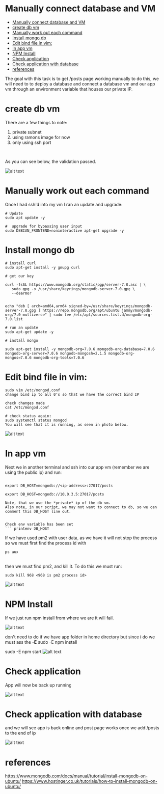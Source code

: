 
# Manually connect database and VM




- [Manually connect database and VM](#manually-connect-database-and-vm)
- [create db vm](#create-db-vm)
- [Manually work out each command](#manually-work-out-each-command)
- [Install mongo db](#install-mongo-db)
- [Edit bind file in vim:](#edit-bind-file-in-vim)
- [In app vm](#in-app-vm)
- [NPM Install](#npm-install)
- [Check application](#check-application)
- [Check application with database](#check-application-with-database)
- [references](#references)





The goal with this task is to get /posts page working manually to do this, we will need to to deploy a database and connect a database vm and our app vm through an environment variable that houses our private IP.

# create db vm

There are a few things to note:
1. private subnet
2. using ramons image for now
3. only using ssh port
 <br>

 As you can see below, the validation passed.
   
![alt text](<../images/Screenshot 2024-03-13 at 11.59.06.png>)
# Manually work out each command

Once I had ssh'd into my vm I ran an update and upgrade:
 ``` 
# Update
sudo apt update -y

#  upgrade for bypassing user input
sudo DEBIAN_FRONTEND=noninteractive apt-get upgrade -y

 ``` 

# Install mongo db

``` 
# install curl
sudo apt-get install -y gnupg curl

# get our key

curl -fsSL https://www.mongodb.org/static/pgp/server-7.0.asc | \
   sudo gpg -o /usr/share/keyrings/mongodb-server-7.0.gpg \
   --dearmor


echo "deb [ arch=amd64,arm64 signed-by=/usr/share/keyrings/mongodb-server-7.0.gpg ] https://repo.mongodb.org/apt/ubuntu jammy/mongodb-org/7.0 multiverse" | sudo tee /etc/apt/sources.list.d/mongodb-org-7.0.list

# run an update
sudo apt-get update -y

# install mongo

sudo apt-get install -y mongodb-org=7.0.6 mongodb-org-database=7.0.6 mongodb-org-server=7.0.6 mongodb-mongosh=2.1.5 mongodb-org-mongos=7.0.6 mongodb-org-tools=7.0.6
``` 

# Edit bind file in vim:

``` 
sudo vim /etc/mongod.conf
change bind ip to all 0's so that we have the correct bind IP

check changes made
cat /etc/mongod.conf

# check status again:
sudo systemctl status mongod
You will see that it is running, as seen in photo below.
``` 

![alt text](<../images/Screenshot 2024-03-13 at 12.23.39.png>)


# In app vm
 Next we in another terminal and ssh into our app vm (remember we are using the public ip) and run:

 ``` 

 export DB_HOST=mongodb://<ip-address>:27017/posts

 export DB_HOST=mongodb://10.0.3.5:27017/posts

Note, that we use the *private* ip of the db vm.
Also note, in our script, we may not want to connect to db, so we can comment this DB_HOST line out.


 Check env variable has been set
 ``` printenv DB_HOST 

``` 

If we have used pm2 with user data, as we have it will not stop the process so we must first find the process id with 
``` 
ps aux

 ``` 

 <br>
 then we must find pm2, and kill it. To do this we must run:
 <br>

 ``` 
 sudo kill 968 <968 is pm2 process id>
 
  ``` 


![alt text](<../Linux/Screenshot 2024-03-13 at 12.45.59.png>)

# NPM Install

If we just run npm install from where we are it will fail.


![alt text](<../Linux/Screenshot 2024-03-13 at 13.08.43.png>)

don't need to do if we have app folder in home directory but since i do we must ass the **-E**
sudo -E npm install

sudo -E npm start
![alt text](<../Linux/Screenshot 2024-03-13 at 13.09.43.png>)


# Check application


App will now be back up running

![alt text](<../Linux/Screenshot 2024-03-13 at 12.53.56.png>)

# Check application with database

and we will see app is back online and post page works once we add /posts to the end of ip

![alt text](<../Linux/Screenshot 2024-03-13 at 12.52.55.png>)




# references

https://www.mongodb.com/docs/manual/tutorial/install-mongodb-on-ubuntu/
https://www.hostinger.co.uk/tutorials/how-to-install-mongodb-on-ubuntu/

